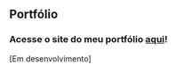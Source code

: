 ## Portfólio
 
### Acesse o site do meu portfólio [aqui](https://gabriela-gnsales.github.io/portfolio/)!

[Em desenvolvimento]
